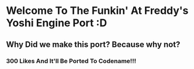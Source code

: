 # Welcome To The Funkin' At Freddy's Yoshi Engine Port :D
## Why Did we make this port? Because why not?
### 300 Likes And It'll Be Ported To Codename!!!
